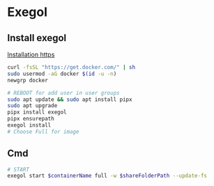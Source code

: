 # Exegol

## Install exegol

[Installation https](https://exegol.readthedocs.io/en/latest/getting-started/install.html)

```sh
curl -fsSL "https://get.docker.com/" | sh
sudo usermod -aG docker $(id -u -n)
newgrp docker

# REBOOT for add user in user groups
sudo apt update && sudo apt install pipx
sudo apt upgrade
pipx install exegol
pipx ensurepath
exegol install
# Choose Full for image
```

## Cmd

```sh
# START 
exegol start $containerName full -w $shareFolderPath --update-fs
```
